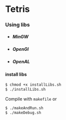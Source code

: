 # Tetris
### Using libs
- ##### MinGW
- ##### OpenGl
- ##### OpenAL

#### install libs
```sh
$ chmod +x installLibs.sh
$ ./installLibs.sh
```
Compile with `makefile` or
```sh
$ ./makeAndRun.sh
$ ./makeDebug.sh
```
